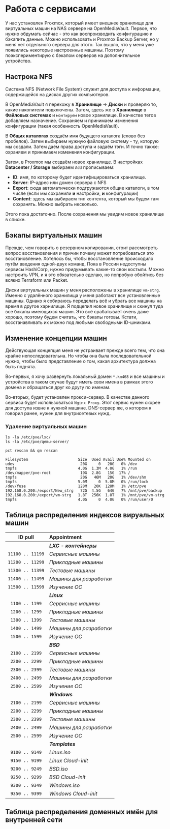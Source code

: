 # Работа с сервисами

У нас установлен Proxmox, который имеет внешнее хранилище для виртуальных машин на NAS сервере на OpenMediaVault. Первое, что нужно обдумать сейчас - это как воспроизводить конфигурацию и бэкапить данные. Можно использовать и Proxmox Backup Server, но у меня нет отдельного сервера для этого. Так вышло, что у меня уже появились некоторые настроенные машины. Поэтому поэкспериментирую с бэкапом серверов на дополнительное устройство.

## Настрока NFS

Система NFS (Network File System) служит для доступа к информации, содержащейся на дисках других компьютеров.

В OpenMediaVault я перехожу в **Хранилище** -> **Диски** и проверяю то, какие накопители подключены. Затем, здесь же в **Хранилище** в **Файловых системах** и `монтируем` новое хранилище. В качестве тегов добавляем назначение. Сохраняем и принимаем изменения конфигурации (такая особенность OpenMediaVault).

В **Общих каталогах** создаём имя будущего каталога (слово без пробелов). Затем выбираем нужную файловую систему - ту, которую мы создали. Затем даём права доступа и задаём тэги. И точно также: охраняем и принимаем изменения конфигурации.

Затем, в Proxmox мы создаём новое хранилище. В настройках **Datacenter / Storage** выбираем `Add` прописываем:

- **ID**: имя, по которому будет идентифицироваться хранилище.
- **Server**: IP-адрес или домен сервера с NFS
- **Export**: сюда автоматически подгружаются общие каталоги, в том числе (если мы сохранили **и** настройки, **и** конфигурации)
- **Content**: здесь мы выбираем тип контента, который мы будем там сохранять. Можно выбрать несколько.

Этого пока достаточно. После сохранения мы увидим новое хранилище в списке.

## Бэкапы виртуальных машин

Прежде, чем говорить о резервном копировании, стоит рассмотреть вопрос восстановления и причин почему может потребоваться это восстановление. Хотелось бы, чтобы восстановление происходило путём введения одной-двух команд. Пока в России недоступны сервисы HashiCorp, нужно придумывать какие-то свои костыли. Можно настроить VPN, и я это обязательно сделаю, но попробую обойтись без всяких Terraform или Packet.

Диски виртуальных машин у меня расположены в хранилище `vm-strg`. Именно с удалённого хранилища у меня работают все установленные машины. Однако я собираюсь переделать всё и убрать все машины на время в другое харнилище. Я подцепил новое хранилище и скинул туда все бэкапы имеющихся машин. Это всё срабатывает очень даже хорошо, поэтому будем считать, что бэкапы готовы. Кстати, восстанавливать их можно под любыми свободными ID-шниками.

## Изменение концепции машин

Действующая концепция меня не устраивает прежде всего тем, что она крайне непоследовательна. Но чтобы она была последовательной нужно, чтобы было представление о том, какая архитектура должна быть поднята.

Во-первых, я хочу развернуть локальный домен `*.km468` и все машины и устройства в таком случае будут иметь свои имена в рамках этого домена и обращаться друг ко другу по именам.

Во-вторых, будет установлен прокси-сервер. В качестве данного сервиса будет использоваться `Nginx Proxy`. Этот сервис нужен скорее для доступа извне к нужной машине. DNS-сервер же, о котором я говорил ранее, нужен для внутрисетевых нужд.

### Удаление виртуальных машин

```shell
ls -la /etc/pve/lxc/
ls -la /etc/pve/qemu-server/

pct rescan && qm rescan
```

```shell
Filesystem                      Size  Used Avail Use% Mounted on
udev                             20G     0   20G   0% /dev
tmpfs                           4.0G  1.3M  4.0G   1% /run
/dev/mapper/pve-root             19G  2.8G   15G  17% /
tmpfs                            20G   46M   20G   1% /dev/shm
tmpfs                           5.0M     0  5.0M   0% /run/lock
/dev/fuse                       128M   20K  128M   1% /etc/pve
192.168.0.200:/export/New_strg   72G  4.5G   64G   7% /mnt/pve/backup
192.168.0.200:/export/vm-strg   1.8T  256K  1.8T   1% /mnt/pve/vm-strg
tmpfs                           4.0G     0  4.0G   0% /run/user/0
```

## Таблица распределения индексов вируальных машин

|     ID pull      | Appointment             |
| :--------------: | :---------------------- |
|                  | **_LXC - контейнеры_**  |
| `11100 .. 11199` | _Сервисные машины_      |
| `11200 .. 11299` | _Прикладные машины_     |
| `11300 .. 11399` | _Тестовые машины_       |
| `11400 .. 11499` | _Машины для разработки_ |
| `11500 .. 11599` | _Изучение ОС_           |
|                  | **_Linux_**             |
|  `1100 .. 1199`  | _Сервисные машины_      |
|  `1200 .. 1299`  | _Прикладные машины_     |
|  `1300 .. 1399`  | _Тестовые машины_       |
|  `1400 .. 1499`  | _Машины для разработки_ |
|  `1500 .. 1599`  | _Изучение ОС_           |
|                  | **_BSD_**               |
|  `2100 .. 2199`  | _Сервисные машины_      |
|  `2200 .. 2299`  | _Прикладные машины_     |
|  `2300 .. 2399`  | _Тестовые машины_       |
|  `2400 .. 2499`  | _Машины для разработки_ |
|  `2500 .. 2599`  | _Изучение ОС_           |
|                  | **_Windows_**           |
|  `2100 .. 2199`  | _Сервисные машины_      |
|  `2200 .. 2299`  | _Прикладные машины_     |
|  `2300 .. 2399`  | _Тестовые машины_       |
|  `2400 .. 2499`  | _Машины для разработки_ |
|  `2500 .. 2599`  | _Изучение ОС_           |
|                  | **_Templates_**         |
|  `9100 .. 9149`  | _Linux.iso_             |
|  `9150 .. 9199`  | _Linux Cloud-init_      |
|  `9200 .. 9249`  | _BSD.iso_               |
|  `9250 .. 9299`  | _BSD Cloud-init_        |
|  `9300 .. 9349`  | _Windows.iso_           |
|  `9350 .. 9399`  | _Windows Cloud-init_    |

## Таблица распределения доменных имён для внутренней сети
